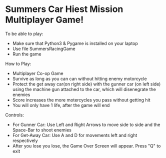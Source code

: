 # Summers Car Hiest Mission Multiplayer Game!

To be able to play:
- Make sure that Python3 & Pygame is installed on your laptop
- Use file SummersRacingGame
- Run the game


How to Play:
- Multiplayer Co-op Game
- Survive as long as you can can without hitting enemy motorcycle
- Protect the get away car(on right side) with the gunner car (on left side) using the machine gun attached to the car, which will disenegrate the enemies
- Score increases the more motercycles you pass without getting hit
- You will only have 1 life, after the game will end

Controls:

- For Gunner Car: Use Left and Right Arrows to move side to side and the Space-Bar to shoot enemies
- For Get-Away Car: Use A and D for movements left and right respectively
- After you lose you lose, the Game Over Screen will appear. Press "Q" to exit
